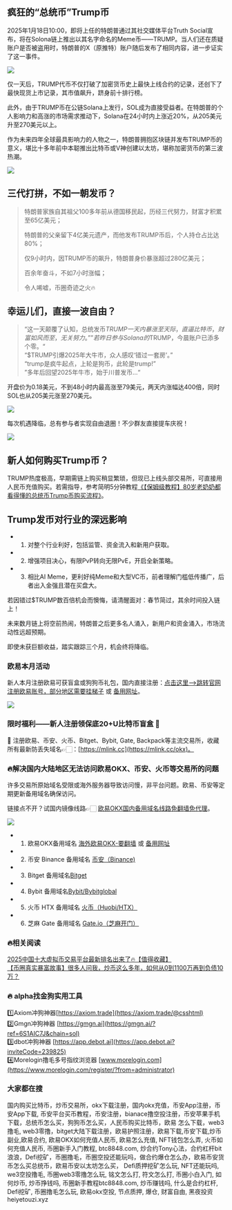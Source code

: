 ## 疯狂的“总统币”Trump币  
2025年1月18日10:00，即将上任的特朗普通过其社交媒体平台Truth Social宣布，将在Solona链上推出以其名字命名的Meme币——TRUMP。当人们还在质疑账户是否被盗用时，特朗普的X（原推特）账户随后发布了相同内容，进一步证实了这一事件。  

![](https://fe095ec.webp.li/trump_000.png)  

仅一天后，TRUMP代币不仅打破了加密货币史上最快上线合约的记录，还创下了最快现货上市记录，其市值飙升，跻身前十排行榜。  

此外，由于TRUMP币在公链Solana上发行，SOL成为直接受益者。在特朗普的个人影响力和高涨的市场需求推动下，Solana在24小时内上涨近20%，从205美元升至270美元以上。  

作为未来四年全球最具影响力的人物之一，特朗普拥抱区块链并发布TRUMP币的意义，堪比十多年前中本聪推出比特币或V神创建以太坊，堪称加密货币的第三波热潮。  

![](https://fe095ec.webp.li/trump_001.png)  

## 三代打拼，不如一朝发币？  
>特朗普家族自其祖父100多年前从德国移民起，历经三代努力，财富才积累至65亿美元；  
>  
>特朗普的父亲留下4亿美元遗产，而他发布TRUMP币后，个人持仓占比达80%；  
>  
>仅9小时内，因TRUMP币的飙升，特朗普身价暴涨超过280亿美元；  
>  
>百余年奋斗，不如7小时涨幅；  
>  
>令人唏嘘，币圈奇迹之火🔥  

## 幸运儿们，直接一波自由？  
>“这一天颠覆了认知，总统发币$TRUMP一天内暴涨至天际，直逼比特币，财富如风而至，无关努力。”  
>”若昨日参与Solana的$TRUMP，今晨账户已添多个零。“  
>“$TRUMP引爆2025年大牛市，众人感叹‘错过一套房’。”  
>“trump是疯牛起点，上轮是狗币，此轮是trump!”  
>”多年后回望2025年牛市，始于川普发币...“  

开盘价为0.18美元，不到48小时内最高涨至79美元，两天内涨幅达400倍，同时SOL也从205美元涨至270美元。  

![](https://fe095ec.webp.li/trump_003.png)  

每次机遇降临，总有参与者实现自由退圈！不少群友直接提车庆祝！  

![](https://fe095ec.webp.li/trump_002.png)  

## 新人如何购买Trump币？  
TRUMP热度极高，早期需链上购买稍显繁琐，但现已上线头部交易所，可直接用人民币充值购买。若需指导，参考简明5分钟教程[《【保姆级教程】80岁老奶奶都看得懂的总统币Trump币购买流程》](https://heiyetouzi.xyz/ouyi-trump)。  

## Trump发币对行业的深远影响  
- 1. 对整个行业利好，包括监管、资金流入和新用户获取。  
- 2. 增强项目决心，有限PvP转向无限PvE，开启全新策略。  
- 3. 相比AI Meme，更利好纯Meme和大型VC币，前者理解门槛低传播广，后者出入金强且潜在买盘大。  

若因错过$TRUMP数百倍机会而懊悔，请清醒面对：春节简过，其余时间投入链上！  

未来数月链上将空前热闹，特朗普之后更多名人涌入，新用户和资金涌入，市场流动性远超预期。  

即使未获巨额收益，踏实跟踪三个月，机会终将降临。  

### 欧易本月活动  
新人本月注册欧易可获盲盒或狗狗币礼包，国内直接注册：[点击这里–>跳转官网注册欧易账号，部分地区需要挂梯子](https://www.okx.com/join/76527935) 或 [备用网址](https://www.oucnyi.net/zh-hans/join/76527935)。  

[![](https://fe095ec.webp.li/top-10-exchanges-001.jpg)](https://www.oucnyi.net/zh-hans/join/76527935)  

### 限时福利——新人注册领保底20+U比特币盲盒 🎁  
🎁 注册欧易、币安、火币、Bitget、Bybit, Gate, Backpack等主流交易所，收藏所有最新防丢失域名👉🏻：[https://mlink.cc](https://mlink.cc/okx)。  

### 🔥解决国内大陆地区无法访问欧易OKX、币安、火币等交易所的问题  
许多交易所原始域名受限或海外服务器导致访问慢，非平台问题。欧易、币安等定期更新备用域名确保访问。  

链接点不开？试国内镜像线路👉🏻 [欧易OKX国内备用域名线路免翻墙免代理](https://vlink.cc/okxcn)。  

[![](https://307e939.webp.li/20250812124552161.png)](https://vlink.cc/okxcn)  

- 1. 欧易OKX备用域名 [海外欧易OKX-要翻墙](https://www.okx.com/join/76527935) 或 [备用网址](https://www.oucnyi.net/zh-hans/join/76527935)  
- 2. 币安 Binance 备用域名 [币安（Binance)](https://accounts.binance.com/zh-CN/register?ref=36457687)  
- 3. Bitget 备用域名[Bitget](https://www.bitget.com/zh-CN/referral/register?from=referral&clacCode=VRNEYUTR)  
- 4. Bybit 备用域名[Bybit/Bybitglobal](https://www.bybitglobal.com/zh-MY/invite/?ref=VMKORMM)  
- 5. 火币 HTX 备用域名 [火币（Huobi/HTX）](https://www.htx.com/invite/zh-cn/1f?invite_code=whf45223)  
- 6. 芝麻 Gate 备用域名 [Gate.io（芝麻开门）](https://www.gate.io/zh/signup?ref_type=103&ref=A1ERAQ)  

### 🔥相关阅读  
[2025中国十大虚拟币交易平台最新排名出来了🔥【值得收藏】](https://btc8848.com/top-10-exchanges/)  
[【币圈真实暴富故事】很多人问我，炒币这么多年，如何从0到1100万再到负债10万？](https://heiyetouzi.xyz/biquanstory001/)  

### 🔥 alpha找金狗实用工具  
1️⃣Axiom冲狗神器[https://axiom.trade](https://axiom.trade/@csshtml)  
2️⃣Gmgn冲狗神器 [https://gmgn.ai](https://gmgn.ai/?ref=6S1AIC7J&chain=sol)  
3️⃣dbot冲狗神器 [https://app.debot.ai](https://app.debot.ai?inviteCode=239825)  
4️⃣Morelogin撸毛多号指纹浏览器 [www.morelogin.com](https://www.morelogin.com/register/?from=administrator)  

### 大家都在搜  
国内购买比特币，炒币交易所，okx下载注册，国内okx充值，币安App注册，币安App下载, 币安平台买币教程，币安注册，bianace撸空投注册，币安苹果手机下载，总统币怎么买，狗狗币怎么买，人民币购买比特币，欧易 怎么下载，web3撸毛, web3零撸，bitget大陆下载注册，欧易护照注册，欧易下载,币安下载,炒币副业,欧易合约, 欧易OKX如何充值人民币, 欧易怎么充值, NFT钱包怎么弄, 火币如何充值人民币, 币圈新手入门教程, btc8848.com, 炒合约Tony心法，合约杠杆bit浪浪，Defi挖矿，币圈撸毛，币圈空投还能玩吗，做合约爆仓怎么办，欧易币安货币怎么买总统币，欧易币安以太坊怎么买， Defi质押挖矿怎么玩, NFT还能玩吗, we3空投撸毛, 币圈web3零撸怎么玩, 铭文怎么打, 符文怎么打, 币圈小白入门, 如何炒币, 炒币挣钱吗, 币圈新手教程btc8848.com, 炒币赚钱吗, 什么是合约杠杆, Defi挖矿, 币圈撸毛怎么玩, 欧易okx空投, 节点质押, 爆仓, 财富自由, 黑夜投资heiyetouzi.xyz